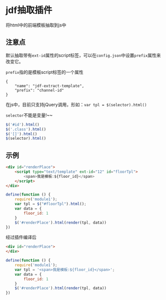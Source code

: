 # jdf抽取插件
将html中的前端模板抽取到js中

## 注意点
默认抽取带有`ext-id`属性的script标签，可以在`config.json`中设置`prefix`属性来改变它。

`prefix`指的是模板script标签的一个属性
```
{
    "name": "jdf-extract-template",
    "prefix": "channel-id"
}
```

在js中，目前只支持jQuery调用，形如：`var tpl = $(selector).html()`

`selector`不能是变量!~~

```js
$('#id').html()
$('.class').html()
$('[]').html()
$(selector).html()
```
## 示例
```html
<div id="renderPlace">
    <script type="text/template" ext-id="12" id="floorTpl">
        <span>我是模板:${floor_id}</span>
    </script>
</div>
```
```js
define(function () {
    require('module1');
    var tpl = $("#floorTpl").html();
    var data = {
        floor_id: 1
    }
    $('#renderPlace').html(render(tpl, data))
})
```
经过插件编译后
```html
<div id="renderPlace">
</div>
```
```js
define(function () {
    require('module1');
    var tpl = '<span>我是模板:${floor_id}</span>';
    var data = {
        floor_id: 1
    }
    $('#renderPlace').html(render(tpl, data))
})
```